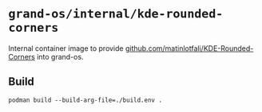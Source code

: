 # `grand-os/internal/kde-rounded-corners`

Internal container image to provide
[github.com/matinlotfali/KDE-Rounded-Corners](https://github.com/matinlotfali/KDE-Rounded-Corners)
into grand-os.

## Build

```shell
podman build --build-arg-file=./build.env .
```
